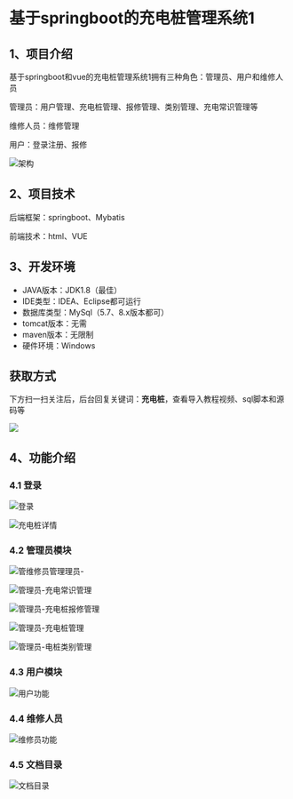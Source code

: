 # 基于springboot的充电桩管理系统1



## 1、项目介绍

基于springboot和vue的充电桩管理系统1拥有三种角色：管理员、用户和维修人员

管理员：用户管理、充电桩管理、报修管理、类别管理、充电常识管理等

维修人员：维修管理

用户：登录注册、报修

![架构](https://www.codeshop.fun/Typora-Images/202402172200868.jpg)

## 2、项目技术

后端框架：springboot、Mybatis

前端技术：html、VUE

## 3、开发环境

- JAVA版本：JDK1.8（最佳）
- IDE类型：IDEA、Eclipse都可运行
- 数据库类型：MySql（5.7、8.x版本都可） 
- tomcat版本：无需
- maven版本：无限制
- 硬件环境：Windows
## 获取方式

下方扫一扫关注后，后台回复关键词：**充电桩**，查看导入教程视频、sql脚本和源码等

 ![](https://www.codeshop.fun/Typora-Images/202205281253739.png)

## 4、功能介绍

### 4.1 登录

![登录](https://www.codeshop.fun/Typora-Images/202402172200410.jpg)

![充电桩详情](https://www.codeshop.fun/Typora-Images/202402172200419.jpg)

### 4.2 管理员模块

![管维修员管理理员-](https://www.codeshop.fun/Typora-Images/202402172200176.jpg)

![管理员-充电常识管理](https://www.codeshop.fun/Typora-Images/202402172200210.jpg)

![管理员-充电桩报修管理](https://www.codeshop.fun/Typora-Images/202402172200254.jpg)

![管理员-充电桩管理](https://www.codeshop.fun/Typora-Images/202402172200230.jpg)

![管理员-电桩类别管理](https://www.codeshop.fun/Typora-Images/202402172200248.jpg)

### 4.3 用户模块

![用户功能](https://www.codeshop.fun/Typora-Images/202402172200922.jpg)

### 4.4 维修人员

![维修员功能](https://www.codeshop.fun/Typora-Images/202402172200761.jpg)

### 4.5 文档目录

![文档目录](https://www.codeshop.fun/Typora-Images/202402172200686.jpg)




